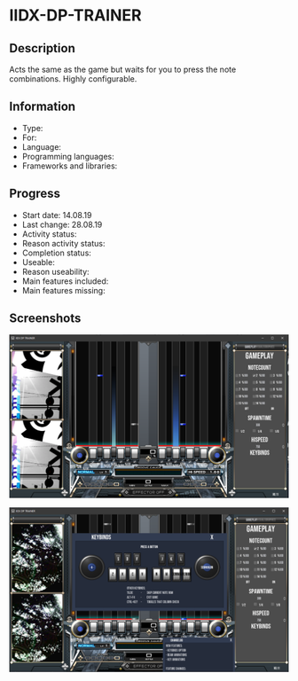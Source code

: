 # IIDX-DP-TRAINER
 
## Description
Acts the same as the game but waits for you to press the note combinations.
Highly configurable.


## Information
- Type: 
- For: 
- Language: 
- Programming languages: 
- Frameworks and libraries: 


## Progress
- Start date: 14.08.19
- Last change: 28.08.19
- Activity status: 
- Reason activity status: 
- Completion status: 
- Useable: 
- Reason useability: 
- Main features included: 
- Main features missing: 


## Screenshots
![Game](/Screenshots/Game.png)

![Settings](/Screenshots/Settings.png)
